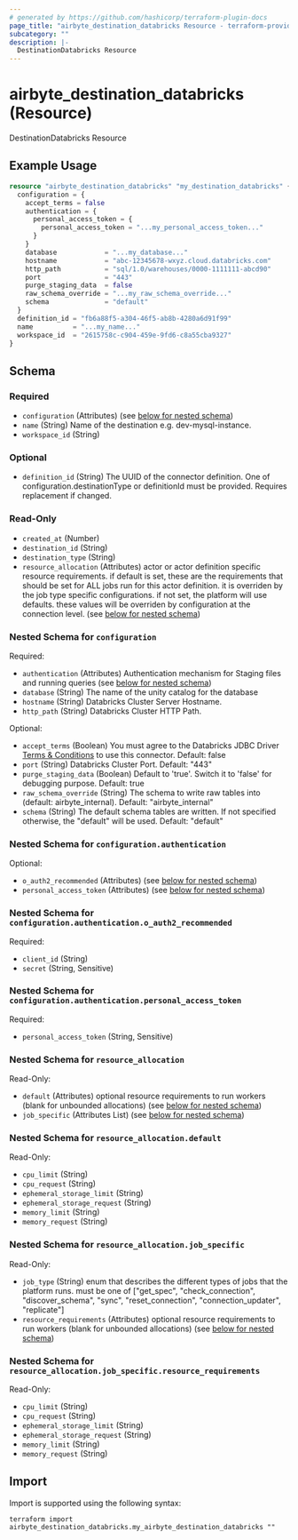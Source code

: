 ```yaml
---
# generated by https://github.com/hashicorp/terraform-plugin-docs
page_title: "airbyte_destination_databricks Resource - terraform-provider-airbyte"
subcategory: ""
description: |-
  DestinationDatabricks Resource
---
```


# airbyte_destination_databricks (Resource)

DestinationDatabricks Resource

## Example Usage

```terraform
resource "airbyte_destination_databricks" "my_destination_databricks" {
  configuration = {
    accept_terms = false
    authentication = {
      personal_access_token = {
        personal_access_token = "...my_personal_access_token..."
      }
    }
    database            = "...my_database..."
    hostname            = "abc-12345678-wxyz.cloud.databricks.com"
    http_path           = "sql/1.0/warehouses/0000-1111111-abcd90"
    port                = "443"
    purge_staging_data  = false
    raw_schema_override = "...my_raw_schema_override..."
    schema              = "default"
  }
  definition_id = "fb6a88f5-a304-46f5-ab8b-4280a6d91f99"
  name          = "...my_name..."
  workspace_id  = "2615758c-c904-459e-9fd6-c8a55cba9327"
}
```

<!-- schema generated by tfplugindocs -->
## Schema

### Required

- `configuration` (Attributes) (see [below for nested schema](#nestedatt--configuration))
- `name` (String) Name of the destination e.g. dev-mysql-instance.
- `workspace_id` (String)

### Optional

- `definition_id` (String) The UUID of the connector definition. One of configuration.destinationType or definitionId must be provided. Requires replacement if changed.

### Read-Only

- `created_at` (Number)
- `destination_id` (String)
- `destination_type` (String)
- `resource_allocation` (Attributes) actor or actor definition specific resource requirements. if default is set, these are the requirements that should be set for ALL jobs run for this actor definition. it is overriden by the job type specific configurations. if not set, the platform will use defaults. these values will be overriden by configuration at the connection level. (see [below for nested schema](#nestedatt--resource_allocation))

<a id="nestedatt--configuration"></a>
### Nested Schema for `configuration`

Required:

- `authentication` (Attributes) Authentication mechanism for Staging files and running queries (see [below for nested schema](#nestedatt--configuration--authentication))
- `database` (String) The name of the unity catalog for the database
- `hostname` (String) Databricks Cluster Server Hostname.
- `http_path` (String) Databricks Cluster HTTP Path.

Optional:

- `accept_terms` (Boolean) You must agree to the Databricks JDBC Driver <a href="https://databricks.com/jdbc-odbc-driver-license">Terms & Conditions</a> to use this connector. Default: false
- `port` (String) Databricks Cluster Port. Default: "443"
- `purge_staging_data` (Boolean) Default to 'true'. Switch it to 'false' for debugging purpose. Default: true
- `raw_schema_override` (String) The schema to write raw tables into (default: airbyte_internal). Default: "airbyte_internal"
- `schema` (String) The default schema tables are written. If not specified otherwise, the "default" will be used. Default: "default"

<a id="nestedatt--configuration--authentication"></a>
### Nested Schema for `configuration.authentication`

Optional:

- `o_auth2_recommended` (Attributes) (see [below for nested schema](#nestedatt--configuration--authentication--o_auth2_recommended))
- `personal_access_token` (Attributes) (see [below for nested schema](#nestedatt--configuration--authentication--personal_access_token))

<a id="nestedatt--configuration--authentication--o_auth2_recommended"></a>
### Nested Schema for `configuration.authentication.o_auth2_recommended`

Required:

- `client_id` (String)
- `secret` (String, Sensitive)


<a id="nestedatt--configuration--authentication--personal_access_token"></a>
### Nested Schema for `configuration.authentication.personal_access_token`

Required:

- `personal_access_token` (String, Sensitive)




<a id="nestedatt--resource_allocation"></a>
### Nested Schema for `resource_allocation`

Read-Only:

- `default` (Attributes) optional resource requirements to run workers (blank for unbounded allocations) (see [below for nested schema](#nestedatt--resource_allocation--default))
- `job_specific` (Attributes List) (see [below for nested schema](#nestedatt--resource_allocation--job_specific))

<a id="nestedatt--resource_allocation--default"></a>
### Nested Schema for `resource_allocation.default`

Read-Only:

- `cpu_limit` (String)
- `cpu_request` (String)
- `ephemeral_storage_limit` (String)
- `ephemeral_storage_request` (String)
- `memory_limit` (String)
- `memory_request` (String)


<a id="nestedatt--resource_allocation--job_specific"></a>
### Nested Schema for `resource_allocation.job_specific`

Read-Only:

- `job_type` (String) enum that describes the different types of jobs that the platform runs. must be one of ["get_spec", "check_connection", "discover_schema", "sync", "reset_connection", "connection_updater", "replicate"]
- `resource_requirements` (Attributes) optional resource requirements to run workers (blank for unbounded allocations) (see [below for nested schema](#nestedatt--resource_allocation--job_specific--resource_requirements))

<a id="nestedatt--resource_allocation--job_specific--resource_requirements"></a>
### Nested Schema for `resource_allocation.job_specific.resource_requirements`

Read-Only:

- `cpu_limit` (String)
- `cpu_request` (String)
- `ephemeral_storage_limit` (String)
- `ephemeral_storage_request` (String)
- `memory_limit` (String)
- `memory_request` (String)

## Import

Import is supported using the following syntax:

```shell
terraform import airbyte_destination_databricks.my_airbyte_destination_databricks ""
```
